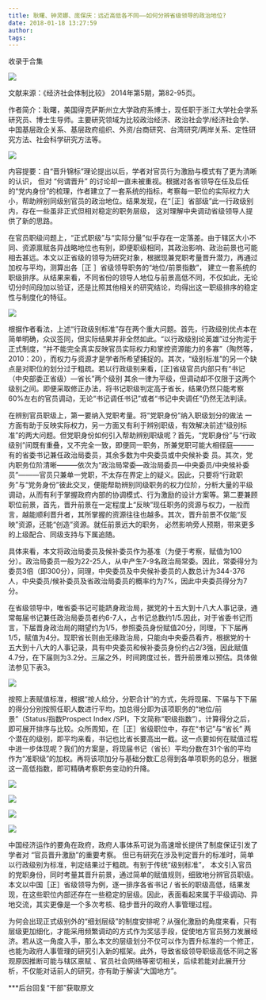 ```yaml
---
title: 耿曙、钟灵娜、庞保庆：远近高低各不同——如何分辨省级领导的政治地位?
date: 2018-01-18 13:27:59
author: 
tags: 
---
```



收录于合集

<img src='/images/602/2.png' width='auto' />

文献来源：《经济社会体制比较》 2014年第5期，第82-95页。

作者简介：耿曙，美国得克萨斯州立大学政府系博士，现任职于浙江大学社会学系研究员、博士生导师。主要研究领域为比较政治经济、政治社会学/经济社会学、中国基层政企关系、基层政府组织、外资/台商研究、台湾研究/两岸关系、定性研究方法、社会科学研究方法等。

![](/images/602/3.png)

内容提要：自“晋升锦标”理论提出以后，学者对官员行为激励与模式有了更为清晰的认识， 但对 “何谓晋升”
的讨论却一直未被重视。根据对各省领导在任及后任的“党内身份”的梳理，作者建立了一套系统的指标，考察每一职位的实际权力大小，帮助辨别同级别官员的政治地位。结果发现，在“［正］省部级”此一行政级别内，存在一些虽非正式但相对稳定的职务层级，
这对理解中央调动省级领导人提供了新的思路。  

  

在官员职级问题上，“正式职级”与“实际分量”似乎存在一定落差。由于辖区大小不同、资源禀赋各异战略地位也有别，即便职级相同，其政治影响、政治前景也可能相去甚远。本文以正省级的领导为研究对象，根据现兼党职考量晋升潜力，再通过加权与平均，测算出各［正
］省级领导职务的“地位/前景指数”，
建立一套系统的职级排序。从结果来看，不同省份的领导人地位与前景高低不同，不仅如此，无论切分时间段加以验证，还是比照其他相关的研究结论，均得出这一职级排序的稳定性与制度化的特征。

![](/images/602/4.png)

根据作者看法，上述“行政级别标准”存在两个重大问题。首先，行政级别优点本在简单明确，众议签同，但实际结果并非全然如此。“以行政级别论英雄”过分拘泥于正式制度，“并不能完全真实反映官员实际权力和掌控资源能力的多寡”（陶然等，2010：20），而权力与资源才是学者所希望捕捉的。其次，“级别标准”的另一个缺点是对职位的划分过于粗疏。若以行政级别来看，[正]省级官员内部只有“书记（中央部委正省级）—省长”两个级别
其余一律为平级，但调动却不仅限于这两个级别之间。即便采取修正办法，将书记职级判定高于省长，结果仍然只能考察
60%左右的官员调动，无论“书记调任书记”或者“书记中央调任”仍然无法判读。

在辨别官员职级上，第一要纳入党职考量。将“党职身份”纳入职级划分的做法
一方面有助于反映实际权力，另一方面又有利于辨别职级，有效解决前述“级别标准”的两大问题。但党职身份如何引入帮助辨别职级呢？首先，“党职身份”与“行政级别”间既有重叠，又不完全一致，即便同一职务，所兼党职可能大相径庭———有的省委书记兼任政治局委员，其余多数为中央委员或中央候补委
员。其次，党内职务位阶清晰———依次为“政治局常委—政治局委员—中央委员/中央候补委员”———官员只兼单一党职，不太存在界定上的疑义。因此，只要将“行政职务”与“党务身份”彼此交叉，便能帮助辨别同级职务的权力位阶，分析大量的平级调动，从而有利于掌握政府内部的协调模式、行为激励的设计方案等。第二要兼顾职位前景，首先，晋升前景在一定程度上“反映”现任职务的资源与权力，一般而言，越能顺利晋升者，其所掌握的资源往往也越多。其次，晋升前景不仅能“反映”资源，还能“创造”资源。就任前景远大的职务，
必然影响旁人预期，带来更多的上级配合、同级支持与下属追随。

具体来看，本文将政治局委员及候补委员作为基准（为便于考察，赋值为100分）。政治局委员一般为22-25人，从中产生7-9名政治局常委。因此，常委得分为委员3倍（即300分），同理，中央委员及中央候补委员的人数总计为344-376人，中央委员/候补委员及省政治局委员的概率约为7%，因此中央委员得分为7分。

在省级领导中，唯省委书记可能跻身政治局，据党的十五大到十八大人事记录，通常每届书记兼任政治局委员者约6-7人，占书记总数约1/5.因此，对于省委书记而言，下届晋身政治局的期望约为1/5，参照委员身份赋值20分，同理，下下届再1/5，赋值为4分。现职省长则由无缘政治局，只能向中央委员看齐，根据党的十五大到十八大的人事记录，具有中央委员和候补委员身份约占2/3强，因此赋值4.7分，在下届则为3.2分。三届之外，时间跨度过长，晋升前景难以预估。具体做法参见下表3。  

![](/images/602/5.png)

按照上表赋值标准，根据“按人给分，分职合计”的方式，先将现届、下届与下下届的得分分别按照任职人数进行平均，加总得分即为该项职务的“地位/前景”（Status/指数Prospect
Index /SPI，下文简称“职级指数”）。计算得分之后，即可展开排序与比较。众所周知，在［正］省级职位中，存在“书记”与“省长”
两个潜在的级别，即平均来看，书记也比省长要高出一截。这一点要如何在赋值过程中进一步体现呢？我们的方案是，将现届书记（省长）平均分数在31个省的平均作为“准职级”的加权。再将该项加分与基础分数汇总得到各单项职务的总分，根据这一高低指数，即可精确考察职务变动的升降。

![](/images/602/6.png)

![](/images/602/7.png)

![](/images/602/8.png)

![](/images/602/9.png)

中国经济运作的要角在政府，政府人事体系可说为高速增长提供了制度保证引发了学者对 “官员晋升激励”的重要考察。
但已有研究在涉及判定晋升的标准时，简单以行政级别为标准，判定结果过于粗疏。有别于传统“级别标准”，
本文引入官员的党职身份，同时考量其晋升前景，通过简单的赋值规则，细致地分辨官员职级。本文以中国［正］省级领导为例，逐一排序各省书记 /
省长的职级高低，结果发现，在这些职位内部还存在一些稳定的层级。因此，表面看起来属于平级调动、异地交流，其实更像是一个多次考核、稳步晋升的政府人事管理过程。

为何会出现正式级别外的“细划层级”的制度安排呢？从强化激励的角度来看，只有层级更加细化，才能采用频繁调动的方式作为奖惩手段，促使地方官员努力发展经济。若从这一角度入手，那么本文的层级划分不仅可以作为晋升标准的一个修正，也能为政府人事管理的研究引入新的框架。此外，导致省级领导职级高低不同之客观原因推断可能与辖区禀赋
、官员社会网络等密切相关，后续若能对此展开分析，不仅能对话前人的研究，亦有助于解读“大国地方”。

  

***后台回复“干部”获取原文

